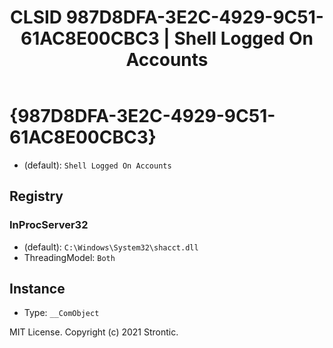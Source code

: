 ﻿---
title: "CLSID 987D8DFA-3E2C-4929-9C51-61AC8E00CBC3 | Shell Logged On Accounts"
excerpt: What is COM-Object CLSID 987D8DFA-3E2C-4929-9C51-61AC8E00CBC3?
---

# {987D8DFA-3E2C-4929-9C51-61AC8E00CBC3}

* (default): `Shell Logged On Accounts`

## Registry


### InProcServer32

* (default): `C:\Windows\System32\shacct.dll`
* ThreadingModel: `Both`

## Instance

* Type: `__ComObject`

MIT License. Copyright (c) 2021 Strontic.


